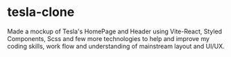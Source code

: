 # tesla-clone

Made a mockup of Tesla's HomePage and Header using Vite-React, Styled Components, Scss and few more technologies to help and improve my coding skills, work flow and understanding of mainstream layout and UI/UX.
